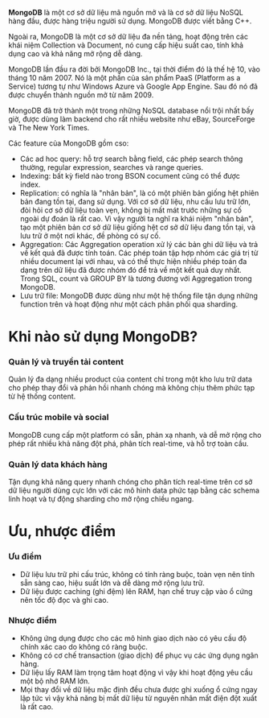 **MongoDB** là một cơ sở dữ liệu mã nguồn mở và là cơ sở dữ liệu NoSQL hàng đầu, được hàng triệu người sử dụng. MongoDB được viết bằng C++.

Ngoài ra, MongoDB là một cơ sở dữ liệu đa nền tảng, hoạt động trên các khái niệm Collection và Document, nó cung cấp hiệu suất cao, tính khả dụng cao và khả năng mở rộng dễ dàng.

MongoDB lần đầu ra đời bởi MongoDB Inc., tại thời điểm đó là thế hệ 10, vào tháng 10 năm 2007. Nó là một phần của sản phẩm PaaS (Platform as a Service) tương tự như Windows Azure và Google App Engine. Sau đó nó đã được chuyển thành nguồn mở từ năm 2009. 

MongoDB đã trở thành một trong những NoSQL database nổi trội nhất bấy giờ, được dùng làm backend cho rất nhiều website như eBay, SourceForge và The New York Times. 

Các feature của MongoDB gồm cso:
- Các ad hoc query: hỗ trợ search bằng field, các phép search thông thường, regular expression, searches và range queries.
- Indexing: bất kỳ field nào trong BSON cocument cũng có thể được index.
- Replication: có nghĩa là "nhân bản", là có một phiên bản giống hệt phiên bản đang tồn tại, đang sử dụng. Với cơ sở dữ liệu, nhu cầu lưu trữ lớn, đòi hỏi cơ sở dữ liệu toàn vẹn, không bị mất mát trước những sự cố ngoài dự đoán là rất cao. Vì vậy người ta nghĩ ra khái niệm "nhân bản", tạo một phiên bản cơ sở dữ liệu giống hệt cơ sở dữ liệu đang tồn tại, và lưu trữ ở một nơi khác, đề phòng có sự cố.
- Aggregation: Các Aggregation operation xử lý các bản ghi dữ liệu và trả về kết quả đã được tính toán. Các phép toán tập hợp nhóm các giá trị từ nhiều document lại với nhau, và có thể thực hiện nhiều phép toán đa dạng trên dữ liệu đã được nhóm đó để trả về một kết quả duy nhất. Trong SQL, count và GROUP BY là tương đương với Aggregation trong MongoDB.
- Lưu trữ file: MongoDB được dùng như một hệ thống file tận dụng những function trên và hoạt động như một cách phân phối qua sharding.

# Khi nào sử dụng MongoDB?
### Quản lý và truyền tải content
Quản lý đa dạng nhiều product của content chỉ trong một kho lưu trữ data cho phép thay đổi và phản hồi nhanh chóng mà không chịu thêm phức tạp từ hệ thống content.

### Cấu trúc mobile và social
MongoDB cung cấp một platform có sẵn, phản xạ nhanh, và dễ mở rộng cho phép rất nhiều khả năng đột phá, phân tích real-time, và hỗ trợ toàn cầu. 

### Quản lý data khách hàng
Tận dụng khả năng query nhanh chóng cho phân tích real-time trên cơ sở dữ liệu người dùng cực lớn với các mô hình data phức tạp bằng các schema linh hoạt và tự động sharding cho mở rộng chiều ngang.

# Ưu, nhược điểm
### Ưu điểm
- Dữ liệu lưu trữ phi cấu trúc, không có tính ràng buộc, toàn vẹn nên tính sẵn sàng cao, hiệu suất lớn và dễ dàng mở rộng lưu trữ. 
- Dữ liệu được caching (ghi đệm) lên RAM, hạn chế truy cập vào ổ cứng nên tốc độ đọc và ghi cao.

### Nhược điểm
- Không ứng dụng được cho các mô hình giao dịch nào có yêu cầu độ chính xác cao do không có ràng buộc. 
- Không có cơ chế transaction (giao dịch) để phục vụ các ứng dụng ngân hàng. 
- Dữ liệu lấy RAM làm trọng tâm hoạt động vì vậy khi hoạt động yêu cầu một bộ nhớ RAM lớn.
- Mọi thay đổi về dữ liệu mặc định đều chưa được ghi xuống ổ cứng ngay lập tức vì vậy khả năng bị mất dữ liệu từ nguyên nhân mất điện đột xuất là rất cao. 
